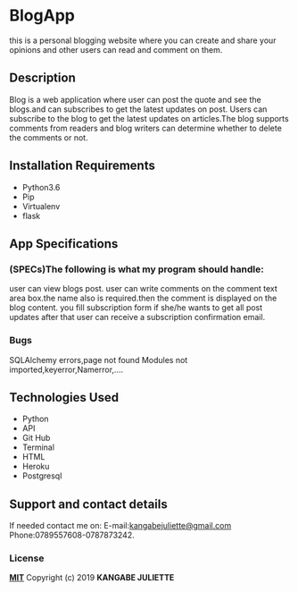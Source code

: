 # BlogApp
 this is a personal blogging website where you can create and share your opinions and other users can read and comment on them.
 ## Description
Blog is a web application where user can post the quote and see the blogs.and can subscribes to get the latest updates on post. Users can subscribe to the blog to get the latest updates on articles.The blog supports comments from readers and blog writers can determine whether to delete the comments or not. 
## Installation Requirements
* Python3.6
* Pip
* Virtualenv
* flask

## App Specifications
### (SPECs)The following is what my program should handle:

user can view blogs post. user can write comments on the comment text area box.the name also is required.then the comment is displayed on the blog content. you fill subscription form if she/he wants to get all post updates after that user can receive a subscription confirmation email.

### Bugs
SQLAlchemy errors,page not found
Modules not imported,keyerror,Namerror,....
## Technologies Used
* Python
* API
* Git Hub
* Terminal
* HTML
* Heroku
* Postgresql
## Support and contact details
If needed contact me on:
E-mail:kangabejuliette@gmail.com
Phone:0789557608-0787873242.
### License
**[MIT](http://choosealisence.com/licenses/mit/)**
Copyright (c) 2019 **KANGABE JULIETTE**
